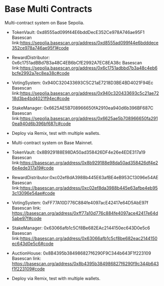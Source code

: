 # Base Multi Contracts
Multi-contract system on Base Sepolia.
- TokenVault: 0xd8555ad099f44E6bddDecE352Ce978A746ae95F1 Basescan link:https://sepolia.basescan.org/address/0xd8555ad099f44e6bdddece352ce978a746ae95f1#code
- RewardDistributor: 0x6c1751adBBd7B3a48C4EB6bCfE2992A7EC8EA38c  Basescan link:https://sepolia.basescan.org/address/0x6c1751adbbd7b3a48c4eb6bcfe2992a7ec8ea38c#code
- VotingSystem: 0x940C320433693C5C21aE7218D3BE4BD4021F94Ec  Basescan link:https://sepolia.basescan.org/address/0x940c320433693c5c21ae7218d3be4bd4021f94ec#code
- StakeManager: 0x6625AE5B708966650fA2910ea940d6b396BF687C  Basescan link:https://sepolia.basescan.org/address/0x6625ae5b708966650fa2910ea940d6b396bf687c#code
- Deploy via Remix, test with multiple wallets.

- Multi-contract system on Base Mainnet.
- TokenVault: 0x8B929188E98DA50ad358426DF4e26e4EDE317a19 Basescan link:https://basescan.org/address/0x8b929188e98da50ad358426df4e26e4ede317a19#code
- RewardDistributor:0xc02ef8dA3988b445E63afBE4eB953C13096e54AE   Basescan link:https://basescan.org/address/0xc02ef8da3988b445e63afbe4eb953c13096e54ae#code
- VotingSystem: 0xFF77A10D776C884fe4097acE42417e64D5AbE97f Basescan link: https://basescan.org/address/0xff77a10d776c884fe4097ace42417e64d5abe97f#code
- StakeManager: 0x63066afb1c5Cf8Be682EAc2144150ec643D0e5c6  Basescan link:https://basescan.org/address/0x63066afb1c5cf8be682eac2144150ec643d0e5c6#code
- AuctionHouse: 0x8B4395b384986827f6290F9C344b643F1f223109 Basescan link: https://basescan.org/address/0x8b4395b384986827f6290f9c344b643f1f223109#code
- Deploy via Remix, test with multiple wallets.

